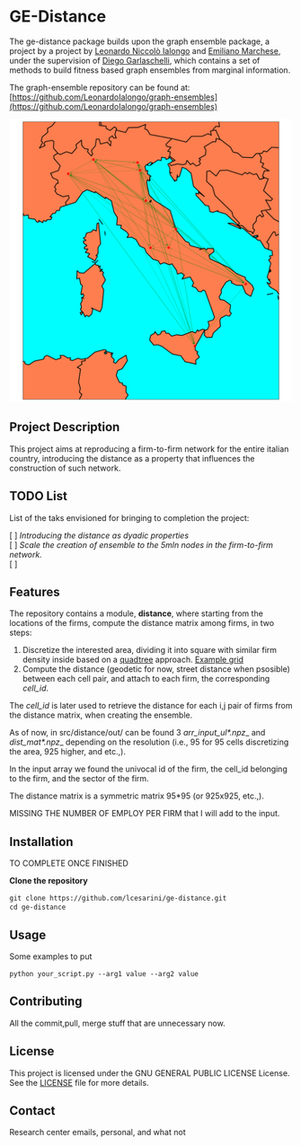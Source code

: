 # GE-Distance
The ge-distance package builds upon the graph ensemble package, a project by a project by [Leonardo Niccolò Ialongo](https://datasciencephd.eu/students/leonardo-niccol%C3%B2-ialongo/) and [Emiliano Marchese](https://www.imtlucca.it/en/emiliano.marchese/), under the supervision of [Diego Garlaschelli](https://networks.imtlucca.it/people/diego), which contains a set of methods to build fitness based graph ensembles from marginal information.

The graph-ensemble repository can be found at:
[https://github.com/LeonardoIalongo/graph-ensembles](https://github.com/LeonardoIalongo/graph-ensembles)

![](https://github.com/luigicesarini/ge-distance/blob/master/src/distance/tmp/graph_sampled_10_40_ensemble_test.gif)


## Project Description
This project aims at reproducing a firm-to-firm network for the entire italian country, introducing the distance as a property that influences the construction of such network.



## TODO List
List of the taks envisioned for bringing to completion the project:

[  ] _Introducing the distance as dyadic properties_  
[  ] _Scale the creation of ensemble to the 5mln nodes in the firm-to-firm network._  
[  ]

## Features
The repository contains a module, __distance__, where starting from the locations of the firms, compute the distance matrix among firms, in two steps:

1. Discretize the interested area, dividing it into square with similar firm density inside based on a [quadtree](https://en.wikipedia.org/wiki/Quadtree) approach. [Example grid](https://github.com/luigicesarini/ge-distance/blob/master/src/distance/tmp/grid_925.png)
2. Compute the distance (geodetic for now, street distance when psosible) between each cell pair, and attach to each firm, the corresponding _cell_id_.

The _cell_id_ is later used to retrieve the distance for each i,j pair of firms from the distance matrix, when creating the ensemble.

As of now, in src/distance/out/ can be found 3  __arr_input_ul_*.npz__ and __dist_mat_*.npz__ depending on the resolution (i.e., 95 for 95 cells discretizing the area, 925 higher, and etc.,).

In the input array we found the univocal id of the firm, the cell_id belonging to the firm, and the sector of the firm.

The distance matrix is a symmetric matrix 95*95 (or 925x925, etc.,). 

MISSING THE NUMBER OF EMPLOY PER FIRM that I will add to the input.


## Installation
TO COMPLETE ONCE FINISHED

**Clone the repository**

    git clone https://github.com/lcesarini/ge-distance.git
    cd ge-distance


## Usage
Some examples to put

    python your_script.py --arg1 value --arg2 value

## Contributing
All the commit,pull, merge stuff that are unnecessary now.

## License
This project is licensed under the GNU GENERAL PUBLIC LICENSE License. See the [LICENSE](https://github.com/luigicesarini/ge-distance/blob/master/LICENSE.txt) file for more details. 

## Contact
Research center emails, personal, and what not
